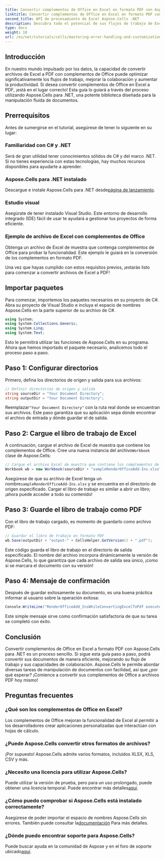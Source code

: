 ```yaml
---
title: Convertir complementos de Office en Excel en formato PDF con Aspose.Cells
linktitle: Convertir complementos de Office en Excel en formato PDF con Aspose.Cells
second_title: API de procesamiento de Excel Aspose.Cells .NET
description: Descubra todo el potencial de sus flujos de trabajo de Excel aprendiendo a convertir sin problemas archivos de Excel que contienen complementos de Office a formato PDF con Aspose.Cells para .NET. Esta guía completa ofrece un enfoque paso a paso.
type: docs
weight: 10
url: /es/net/tutorials/cells/mastering-error-handling-and-customization/render-office-add-ins-in-excel-to-pdf-format/
---
```

## Introducción

En nuestro mundo impulsado por los datos, la capacidad de convertir archivos de Excel a PDF con complementos de Office puede optimizar significativamente los flujos de trabajo, mejorar la colaboración y aumentar la productividad. Si desea convertir complementos de Office en Excel a PDF, ¡está en el lugar correcto! Esta guía lo guiará a través del proceso utilizando Aspose.Cells para .NET, una potente biblioteca diseñada para la manipulación fluida de documentos.

## Prerrequisitos

Antes de sumergirse en el tutorial, asegúrese de tener lo siguiente en su lugar:

### Familiaridad con C# y .NET
Será de gran utilidad tener conocimientos sólidos de C# y del marco .NET. Si no tienes experiencia con estas tecnologías, hay muchos recursos disponibles para ayudarte a aprender.

### Aspose.Cells para .NET instalado
 Descargue e instale Aspose.Cells para .NET desde[página de lanzamiento](https://releases.aspose.com/cells/net/).

### Estudio visual
Asegúrate de tener instalado Visual Studio. Este entorno de desarrollo integrado (IDE) fácil de usar te ayudará a gestionar tus proyectos de forma eficiente.

### Ejemplo de archivo de Excel con complementos de Office
Obtenga un archivo de Excel de muestra que contenga complementos de Office para probar la funcionalidad. Este ejemplo le guiará en la conversión de los complementos en formato PDF.

Una vez que hayas cumplido con estos requisitos previos, ¡estarás listo para comenzar a convertir archivos de Excel a PDF!

## Importar paquetes
Para comenzar, importemos los paquetes necesarios en su proyecto de C#. Abra su proyecto de Visual Studio e incluya el espacio de nombres Aspose.Cells en la parte superior de su archivo de C#.

```csharp
using System;
using System.Collections.Generic;
using System.Linq;
using System.Text;
```
Esto le permitirá utilizar las funciones de Aspose.Cells en su programa. Ahora que hemos importado el paquete necesario, analicemos todo el proceso paso a paso.

## Paso 1: Configurar directorios

Primero, defina los directorios de origen y salida para sus archivos:

```csharp
// Definir directorios de origen y salida
string sourceDir = "Your Document Directory";
string outputDir = "Your Document Directory";
```

 Reemplazar`"Your Document Directory"` con la ruta real donde se encuentran sus archivos. Este paso garantiza que su aplicación sepa dónde encontrar el archivo de entrada y dónde guardar el de salida.

## Paso 2: Cargue el libro de trabajo de Excel

 A continuación, cargue el archivo de Excel de muestra que contiene los complementos de Office. Cree una nueva instancia del archivo`Workbook` clase de Aspose.Cells:

```csharp
// Cargue el archivo Excel de muestra que contiene los complementos de Office
Workbook wb = new Workbook(sourceDir + "sampleRenderOfficeAdd-Ins.xlsx");
```

 Asegúrese de que su archivo de Excel tenga un nombre`sampleRenderOfficeAdd-Ins.xlsx` y se encuentra en el directorio de origen especificado. Cargar el libro de trabajo es similar a abrir un libro; ¡ahora puede acceder a todo su contenido!

## Paso 3: Guarde el libro de trabajo como PDF

Con el libro de trabajo cargado, es momento de guardarlo como archivo PDF:

```csharp
// Guardar el libro de trabajo en formato PDF
wb.Save(outputDir + "output-" + CellsHelper.GetVersion() + ".pdf");
```

Este código guarda el libro de trabajo en el directorio de salida especificado. El nombre del archivo incorpora dinámicamente la versión de Aspose.Cells, lo que garantiza que cada archivo de salida sea único, ¡como si se marcara el documento con su versión!

## Paso 4: Mensaje de confirmación

Después de guardar exitosamente su documento, es una buena práctica informar al usuario sobre la operación exitosa:

```csharp
Console.WriteLine("RenderOfficeAdd_InsWhileConvertingExcelToPdf executed successfully.");
```

Este simple mensaje sirve como confirmación satisfactoria de que su tarea se completó con éxito.

## Conclusión

Convertir complementos de Office en Excel a formato PDF con Aspose.Cells para .NET es un proceso sencillo. Si sigue esta guía paso a paso, podrá convertir sus documentos de manera eficiente, mejorando su flujo de trabajo y sus capacidades de colaboración. Aspose.Cells le permite abordar diversas tareas de manipulación de documentos con facilidad, así que ¿por qué esperar? ¡Comience a convertir sus complementos de Office a archivos PDF hoy mismo!

## Preguntas frecuentes

### ¿Qué son los complementos de Office en Excel?
Los complementos de Office mejoran la funcionalidad de Excel al permitir a los desarrolladores crear aplicaciones personalizadas que interactúan con hojas de cálculo.

### ¿Puede Aspose.Cells convertir otros formatos de archivos?
¡Por supuesto! Aspose.Cells admite varios formatos, incluidos XLSX, XLS, CSV y más.

### ¿Necesito una licencia para utilizar Aspose.Cells?
Puede utilizar la versión de prueba, pero para un uso prolongado, puede obtener una licencia temporal. Puede encontrar más detalles[aquí](https://purchase.aspose.com/temporary-license/).

### ¿Cómo puedo comprobar si Aspose.Cells está instalado correctamente?
 Asegúrese de poder importar el espacio de nombres Aspose.Cells sin errores. También puede consultar la[documentación](https://reference.aspose.com/cells/net/) Para más detalles.

### ¿Dónde puedo encontrar soporte para Aspose.Cells?
 Puede buscar ayuda en la comunidad de Aspose y en el foro de soporte ubicado[aquí](https://forum.aspose.com/c/cells/9).